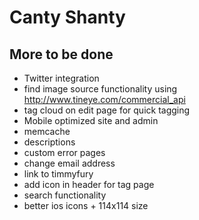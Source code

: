 # Canty Shanty

## More to be done

* Twitter integration
* find image source functionality using http://www.tineye.com/commercial_api
* tag cloud on edit page for quick tagging
* Mobile optimized site and admin
* memcache
* descriptions
* custom error pages
* change email address
* link to timmyfury
* add icon in header for tag page
* search functionality
* better ios icons + 114x114 size